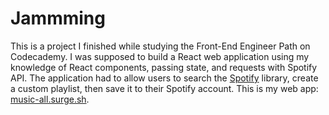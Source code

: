 # Jammming

This is a project I finished while studying the Front-End Engineer Path on Codecademy. I was supposed to build a React web application using my knowledge of React components, passing state, and requests with Spotify API. The application had to allow users to search the [Spotify](https://spotify.com/) library, create a custom playlist, then save it to their Spotify account. This is my web app: [music-all.surge.sh](http://music-all.surge.sh).

## 


